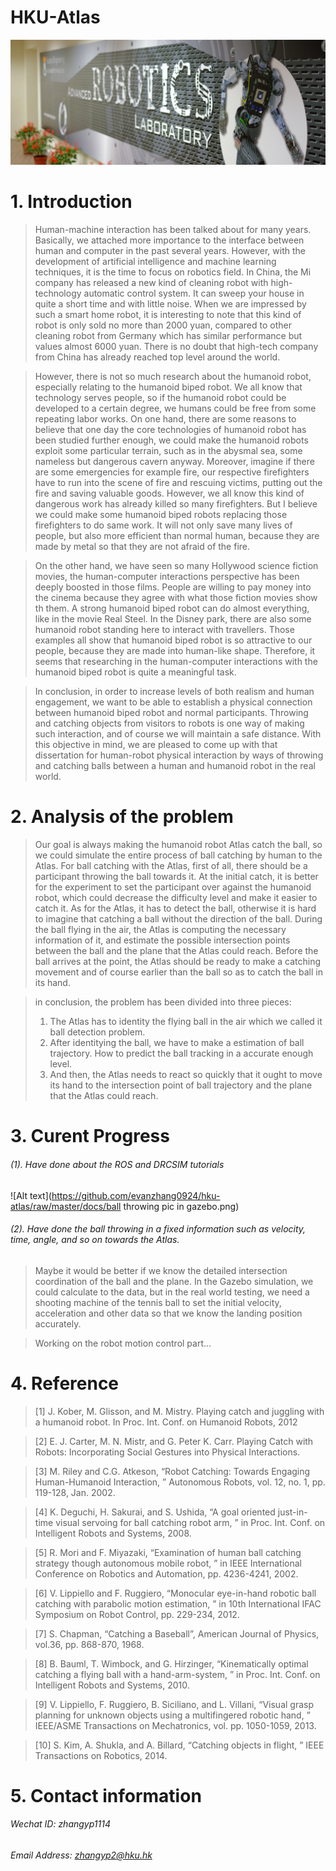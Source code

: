 # HKU-Atlas


![Alt text](https://github.com/evanzhang0924/hku-atlas/raw/master/docs/intro1.jpg)
# 1. Introduction
>Human-machine interaction has been talked about for many years. Basically, we attached more importance to the interface between human and computer in the past several years. However, with the development of artificial intelligence and machine learning techniques, it is the time to focus on robotics field. In China, the Mi company has released a new kind of cleaning robot with high-technology automatic control system. It can sweep your house in quite a short time and with little noise. When we are impressed by such a smart home robot, it is interesting to note that this kind of robot is only sold no more than 2000 yuan, compared to other cleaning robot from Germany which has similar performance but values almost 6000 yuan. There is no doubt that high-tech company from China has already reached top level around the world.

>However, there is not so much research about the humanoid robot, especially relating to the humanoid biped robot. We all know that technology serves people,  so if the humanoid robot could be developed to a certain degree, we humans could be free from some repeating labor works. On one hand, there are some reasons to believe that one day the core technologies of humanoid robot has been studied further enough, we could make the humanoid robots exploit some particular terrain, such as in the abysmal sea, some nameless but dangerous cavern anyway. Moreover, imagine if there are some emergencies for example fire, our respective firefighters have to run into the scene of fire and rescuing victims, putting out the fire and saving valuable goods. However, we all know this kind of dangerous work has already killed so many firefighters. But I believe we could make some humanoid biped robots replacing those firefighters to do same work. It will not only save many lives of people, but also more efficient than normal human, because they are made by metal so that they are not afraid of the fire.

>On the other hand, we have seen so many Hollywood science fiction movies, the human-computer interactions perspective has been deeply boosted in those films. People are willing to pay money into the cinema because they agree with what those fiction movies show th them. A strong humanoid biped robot can do almost everything, like in the movie Real Steel. In the Disney park, there are also some humanoid robot standing here to interact with travellers. Those examples all show that humanoid biped robot is so attractive to our people, because they are made into human-like shape. Therefore, it seems that researching in the human-computer interactions with the humanoid biped robot is quite a meaningful task.

>In conclusion, in order to increase levels of both realism and human engagement, we want to be able to establish a physical connection between humanoid biped robot and normal participants. Throwing and catching objects from visitors to robots is one way of making such interaction, and of course we will maintain a safe distance. With this objective in mind, we are pleased to come up with that dissertation for human-robot physical interaction by ways of throwing and catching balls between a human and humanoid robot in the real world.

# 2. Analysis of the problem
>Our goal is always making the humanoid robot Atlas catch the ball, so we could simulate the entire process of ball catching by human to the Atlas. For ball catching with the Atlas, first of all, there should be a participant throwing the ball towards it. At the initial catch, it is better for the experiment to set the participant over against the humanoid robot, which could decrease the difficulty level and make it easier to catch it. As for the Atlas, it has to detect the ball, otherwise it is hard to imagine that catching a ball without the direction of the ball. During the ball flying in the air, the Atlas is computing the necessary information of it, and estimate the possible intersection points between the ball and the plane that the Atlas could reach. Before the ball arrives at the point, the Atlas should be ready to make a catching movement and of course earlier than the ball so as to catch the ball in its hand.

>in conclusion, the problem has been divided into three pieces:
>1. The Atlas has to identity the flying ball in the air which we called it ball detection problem.
>2. After identitying the ball, we have to make a estimation of ball trajectory. How to predict the ball tracking in a accurate enough level.
>3. And then, the Atlas needs to react so quickly that it ought to move its hand to the intersection point of ball trajectory and the plane that the Atlas could reach.





# 3. Curent Progress
###### (1). Have done about the ROS and DRCSIM tutorials

![Alt text](https://github.com/evanzhang0924/hku-atlas/raw/master/docs/ball throwing pic in gazebo.png)

###### (2). Have done the ball throwing in a fixed information such as velocity, time, angle, and so on towards the Atlas.

>Maybe it would be better if we know the detailed intersection coordination of the ball and the plane. In the Gazebo simulation, we could calculate to the data, but in the real world testing, we need a shooting machine of the tennis ball to set the initial velocity, acceleration and other data so that we know the landing position accurately.

>Working on the robot motion control part...


# 4. Reference
>[1] J. Kober, M. Glisson, and M. Mistry. Playing catch and juggling with a humanoid robot. In Proc. Int. Conf. on Humanoid Robots, 2012  

>[2] E. J. Carter, M. N. Mistr, and G. Peter K. Carr. Playing Catch with Robots: Incorporating Social Gestures into Physical Interactions.

>[3] M. Riley and C.G. Atkeson, “Robot Catching: Towards Engaging Human-Humanoid Interaction, ” Autonomous Robots, vol. 12, no. 1, pp. 119-128, Jan. 2002.

>[4] K. Deguchi, H. Sakurai, and S. Ushida, “A goal oriented just-in-time visual servoing for ball catching robot arm, ” in Proc. Int. Conf. on Intelligent Robots and Systems, 2008.

>[5] R. Mori and F. Miyazaki, “Examination of human ball catching strategy though autonomous mobile robot, ” in IEEE International Conference on Robotics and Automation, pp. 4236-4241, 2002.

>[6] V. Lippiello and F. Ruggiero, “Monocular eye-in-hand robotic ball catching with parabolic motion estimation, ” in 10th International IFAC Symposium on Robot Control, pp. 229-234, 2012.

>[7] S. Chapman, “Catching a Baseball”, American Journal of Physics, vol.36, pp. 868-870, 1968.

>[8] B. Bauml, T. Wimbock, and G. Hirzinger, “Kinematically optimal catching a flying ball with a hand-arm-system, ” in Proc. Int. Conf. on Intelligent Robots and Systems, 2010.

>[9] V. Lippiello, F. Ruggiero, B. Siciliano, and L. Villani, “Visual grasp planning for unknown objects using a multifingered robotic hand, ” IEEE/ASME Transactions on Mechatronics, vol. pp. 1050-1059, 2013.

>[10] S. Kim, A. Shukla, and A. Billard, “Catching objects in flight, ” IEEE Transactions on Robotics, 2014.



# 5. Contact information

###### Wechat ID: zhangyp1114

###### Email Address: zhangyp2@hku.hk
